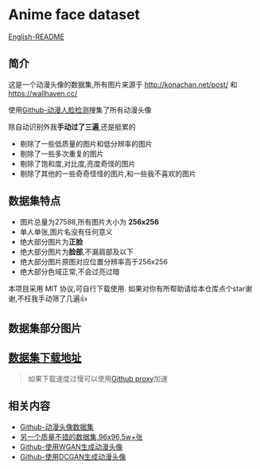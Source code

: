 # Anime face dataset

[English-README](README-en.md)

## 简介

这是一个动漫头像的数据集,所有图片来源于 <http://konachan.net/post/> 和 <https://wallhaven.cc/>

使用[Github-动漫人脸检测](https://github.com/nagadomi/lbpcascade_animeface)搜集了所有动漫头像

除自动识别外我**手动过了三遍**,还是挺累的

- 剔除了一些低质量的图片和低分辨率的图片
- 剔除了一些多次重复的图片
- 剔除了饱和度,对比度,亮度奇怪的图片
- 剔除了其他的一些奇奇怪怪的图片,和一些我不喜欢的图片

## 数据集特点

- 图片总量为27588,所有图片大小为 **256x256**
- 单人单张,图片名没有任何意义
- 绝大部分图片为**正脸**
- 绝大部分图片为**脸部**,不漏肩部及以下
- 绝大部分图片原图对应位置分辨率高于256x256
- 绝大部分色域正常,不会过亮过暗

本项目采用 MIT 协议,可自行下载使用. 如果对你有所帮助请给本仓库点个star谢谢,不枉我手动筛了几遍:+1:

## 数据集部分图片

## [数据集下载地址](123)

> 如果下载速度过慢可以使用[Github proxy](https://ghproxy.com/)加速

## 相关内容

- [Github-动漫头像数据集](https://github.com/bchao1/Anime-Face-Dataset)
- [另一个质量不错的数据集,96x96,5w+张](123)
- [Github-使用WGAN生成动漫头像](https://github.com/luzhixing12345/Anime-WGAN)
- [Github-使用DCGAN生成动漫头像](https://github.com/jayleicn/animeGAN)
